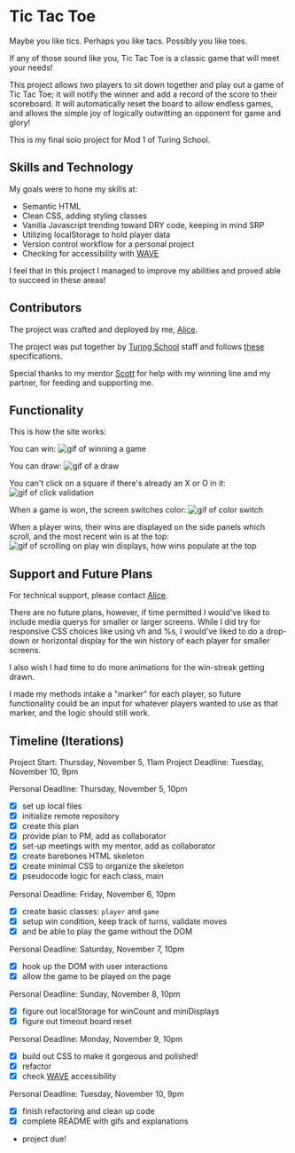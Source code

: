 # Tic Tac Toe

Maybe you like tics. Perhaps you like tacs. Possibly you like toes.

If any of those sound like you, Tic Tac Toe is a classic game that will meet your needs!

This project allows two players to sit down together and play out a game of Tic Tac Toe; it will notify the winner and add a record of the score to their scoreboard. It will automatically reset the board to allow endless games, and allows the simple joy of logically outwitting an opponent for game and glory!

This is my final solo project for Mod 1 of Turing School.

## Skills and Technology

My goals were to hone my skills at:
  - Semantic HTML
  - Clean CSS, adding styling classes
  - Vanilla Javascript trending toward DRY code, keeping in mind SRP
  - Utilizing localStorage to hold player data
  - Version control workflow for a personal project
  - Checking for accessibility with [WAVE](https://chrome.google.com/webstore/detail/wave-evaluation-tool/jbbplnpkjmmeebjpijfedlgcdilocofh)

I feel that in this project I managed to improve my abilities and proved able to succeed in these areas!

## Contributors

The project was crafted and deployed by me, [Alice](https://github.com/srslie).

The project was put together by [Turing School](https://turing.io/) staff and follows [these](https://frontend.turing.io/projects/module-1/tic-tac-toe-solo.html) specifications.

Special thanks to my mentor [Scott](https://github.com/sschipke) for help with my winning line and my partner, for feeding and supporting me.

## Functionality

This is how the site works:

You can win:
![gif of winning a game](https://media.giphy.com/media/gy0scAe7AGbfgNS9Ho/giphy.gif)

You can draw:
![gif of a draw](https://media.giphy.com/media/DhUDWSHthNBW5AFWyS/giphy.gif)

You can't click on a square if there's already an X or O in it:
![gif of click validation](https://media.giphy.com/media/3b9AT6IXCW8o970JSq/giphy.gif)

When a game is won, the screen switches color:
![gif of color switch](https://media.giphy.com/media/5OFCoD4h1SNoqpIHXd/giphy.gif)

When a player wins, their wins are displayed on the side panels which scroll, and the most recent win is at the top:
![gif of scrolling on play win displays, how wins populate at the top](https://media.giphy.com/media/dpUu1QdOrMXZPN7JNB/giphy.gif)

## Support and Future Plans

For technical support, please contact [Alice](mailto:aliceruppert@gmail.com).

There are no future plans, however, if time permitted I would've liked to include media querys for smaller or larger screens. While I did try for responsive CSS choices like using vh and %s, I would've liked to do a drop-down or horizontal display for the win history of each player for smaller screens.

I also wish I had time to do more animations for the win-streak getting drawn.

I made my methods intake a "marker" for each player, so future functionality could be an input for whatever players wanted to use as that marker, and the logic should still work.


## Timeline (Iterations)

Project Start: Thursday, November 5, 11am
Project Deadline: Tuesday, November 10, 9pm

Personal Deadline: Thursday, November 5, 10pm
- [x] set up local files
- [x] initialize remote repository
- [x] create this plan
- [x] provide plan to PM, add as collaborator
- [x] set-up meetings with my mentor, add as collaborator
- [x] create barebones HTML skeleton
- [x] create minimal CSS to organize the skeleton
- [x] pseudocode logic for each class, main

Personal Deadline: Friday, November 6, 10pm
- [x] create basic classes: ```player``` and ```game```
- [x] setup win condition, keep track of turns, validate moves
- [x] and be able to play the game without the DOM

Personal Deadline: Saturday, November 7, 10pm
-  [x] hook up the DOM with user interactions
-  [x] allow the game to be played on the page

Personal Deadline: Sunday, November 8, 10pm
-  [x] figure out localStorage for winCount and miniDisplays
-  [x] figure out timeout board reset

Personal Deadline: Monday, November 9, 10pm
-  [x] build out CSS to make it gorgeous and polished!
-  [x] refactor
-  [x] check [WAVE](https://chrome.google.com/webstore/detail/wave-evaluation-tool/jbbplnpkjmmeebjpijfedlgcdilocofh) accessibility

Personal Deadline: Tuesday, November 10, 9pm
-  [x] finish refactoring and clean up code
-  [x] complete README with gifs and explanations
- project due!
